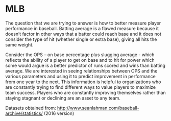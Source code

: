 # MLB

The question that we are trying to answer is how to better measure player performance in baseball.  Batting average is a flawed measure because it doesn’t factor in other ways that a batter could reach base and it does not consider the type of hit (whether single or extra base), giving all hits the same weight.     

Consider the OPS – on base percentage plus slugging average - which reflects the ability of a player to get on base and to hit for power  which some would argue is a better predictor of runs scored and wins than batting average. We are interested in seeing relationships between OPS and the various parameters and using it to predict improvement in performance from one year to the next.  This information is helpful to organizations who are constantly trying to find different ways to value players to maximize team success.  Players who are constantly improving themselves rather than staying stagnant or declining are an asset to any team.  

Datasets obtained from:  http://www.seanlahman.com/baseball-archive/statistics/ (2016 version)
